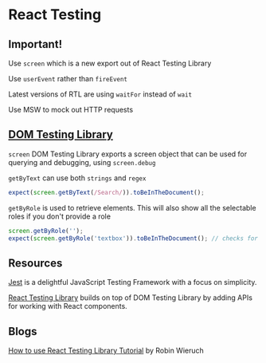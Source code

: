# React Testing
## Important!
Use `screen` which is a new export out of React Testing Library

Use `userEvent` rather than `fireEvent`

Latest versions of RTL are using `waitFor` instead of `wait`

Use MSW to mock out HTTP requests

## [DOM Testing Library](https://testing-library.com/docs/dom-testing-library/intro)

`screen` DOM Testing Library exports a screen object that can be used for querying and debugging, using `screen.debug`

`getByText` can use both `strings` and `regex`

```js
expect(screen.getByText(/Search/)).toBeInTheDocument();
```

`getByRole` is used to retrieve elements. This will also show all the selectable roles if you don't provide a role

```js
screen.getByRole('');
expect(screen.getByRole('textbox')).toBeInTheDocument(); // checks for a textbox in the document
```



<!-- Arrange, act, assert -->
<!-- Notes jest components describe, test -->
## Resources 
[Jest](https://jestjs.io/) is a delightful JavaScript Testing Framework with a focus on simplicity.

[React Testing Library](https://testing-library.com/docs/react-testing-library/intro) builds on top of DOM Testing Library by adding APIs for working with React components.

## Blogs
[How to use React Testing Library Tutorial](https://www.robinwieruch.de/react-testing-library) by Robin Wieruch